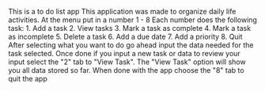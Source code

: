This is a to do list app
This application was made to organize daily life activities.
At the menu put in a number 1 - 8
Each number does the following task:
      1. Add a task
      2. View tasks
      3. Mark a task as complete
      4. Mark a task as incomplete
      5. Delete a task
      6. Add a due date
      7. Add a priority
      8. Quit
After selecting what you want to do go ahead input the data needed for the task selected. 
Once done if you input a new task or data to review your input select the "2" tab to "View Task".
The "View Task" option will show you all data stored so far.
When done with the app choose the "8" tab to quit the app 

